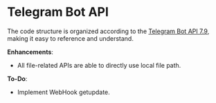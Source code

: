 # Telegram Bot API

The code structure is organized according to the [Telegram Bot API 7.9](https://core.telegram.org/bots/api), making it easy to reference and understand.

**Enhancements**:
- All file-related APIs are able to directly use local file path.

**To-Do**:
- Implement WebHook getupdate.
